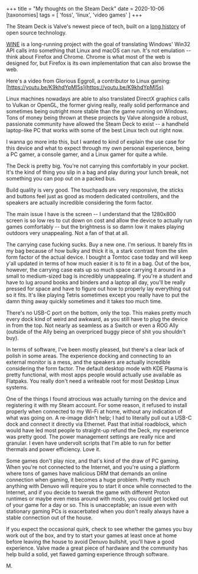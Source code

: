 +++
title = "My thoughts on the Steam Deck"
date = 2020-10-06
[taxonomies]
tags = [ 'foss', 'linux', 'video games' ]
+++

The Steam Deck is Valve's newest piece of tech, built on a [long history](https://www.gamingonlinux.com/2018/09/an-interview-with-the-developer-of-dxvk-part-of-what-makes-valves-steam-play-tick/) of open source technology.

[WINE](https://winehq.org) is a long-running project with the goal of translating Windows' Win32 API calls into something that Linux and macOS can run. It's not emulation -- think about Firefox and Chrome. Chrome is what most of the web is designed for, but Firefox is its own implementation that can also browse the web.

Here's a video from Glorious Eggroll, a contributor to Linux gaming: [https://youtu.be/K9khdYpMI5s](https://youtu.be/K9khdYpMI5s)

Linux machines nowadays are able to also translated DirectX graphics calls to Vulkan or OpenGL, the former giving really, really solid performance and sometimes being outright more stable than the game running on Windows. Tons of money being thrown at these projects by Valve alongside a robust, passionate community have allowed the Steam Deck to exist -- a handheld laptop-like PC that works with some of the best Linux tech out right now.

I wanna go more into this, but I wanted to kind of explain the use case for this device and what to expect through my own personal experience, being a PC gamer, a console gamer, and a Linux gamer for quite a while.


The Deck is pretty big. You're not carrying this comfortably in your pocket. It's the kind of thing you slip in a bag and play during your lunch break, not something you can pop out on a packed bus. 

Build quality is very good. The touchpads are very responsive, the sticks and buttons feel just as good as modern dedicated controllers, and the speakers are actually incredible considering the form factor.

The main issue I have is the screen -- I understand that the 1280x800 screen is so low res to cut down on cost and allow the device to actually run games comfortably -- but the brightness is so damn low it makes playing outdoors very unappealing. Not a fan of that at all.

The carrying case fucking sucks. Buy a new one. I'm serious. It barely fits in my bag because of how bulky and thick it is, a stark contrast from the slim form factor of the actual device. I bought a Tomtoc case today and will keep y'all updated in terms of how much easier it is to fit in a bag. Out of the box, however, the carrying case eats up so much space carrying it around in a small to medium-sized bag is incredibly unappealing. If you're a student and have to lug around books and binders and a laptop all day, you'll be really pressed for space and have to figure out how to properly lay everything out so it fits. It's like playing Tetris sometimes except you really have to put the damn thing away quickly sometimes and it takes too much time.

There's no USB-C port on the bottom, only the top. This makes pretty much every dock kind of weird and awkward, as you still have to plug the device in from the top. Not nearly as seamless as a Switch or even a ROG Ally (outside of the Ally being an overpriced buggy piece of shit you shouldn't buy).

In terms of software, I've been mostly pleased, but there's a clear lack of polish in some areas. The experience docking and connecting to an external monitor is a mess, and the speakers are actually incredible considering the form factor. The default desktop mode with KDE Plasma is pretty functional, with most apps people would actually use available as Flatpaks. You really don't need a writeable root for most Desktop Linux systems.

One of the things I found atrocious was actually turning on the device and registering it with my Steam account. For some reason, it refused to install properly when connected to my Wi-Fi at home, without any indication of what was going on. A re-image didn't help; I had to literally pull out a USB-C dock and connect it directly via Ethernet. Past that initial roadblock, which would have led most people to straight-up refund the Deck, my experience was pretty good. The power management settings are really nice and granular. I even have undervolt scripts that I'm able to run for better thermals and power efficiency. Love it.

Some games don't play nice, and that's kind of the draw of PC gaming. When you're not connected to the Internet, and you're using a platform where tons of games have malicious DRM that demands an online connection when gaming, it becomes a huge problem. Pretty much anything with Denuvo will require you to start it once while connected to the Internet, and if you decide to twerak the game with different Proton runtimes or maybe even mess around with mods, you could get locked out of your game for a day or so. This is unacceptable; an issue even with stationary gaming PCs is exacerbated when you don't really always have a stable connection out of the house. 

If you expect the occasional quirk, check to see whether the games you buy work out of the box, and try to start your games at least once at home before leaving the house to avoid Denuvo bullshit, you'll have a good experience. Valve made a great piece of hardware and the community has help build a solid, yet flawed gaming experience through software.

M.
